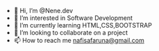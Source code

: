 - 👋 Hi, I’m @Nene.dev
- 👀 I’m interested in Software Development
- 🌱 I’m currently learning HTML,CSS,BOOTSTRAP
- 💞️ I’m looking to collaborate on a project
- 📫 How to reach me nafisafaruna@gmail.com

<!--
Nenepo/Nenepo is a ✨ special ✨ repository because its `README.md` (this file) appears on your GitHub profile.
You can click the Preview link to take a look at your changes. -->

